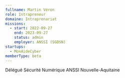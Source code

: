 ```yaml
---
fullname: Martin Véron
role: Intrapreneur
domaine: Intraprenariat
missions:
  - start: 2022-09-27
    end: 2023-09-27
    status: admin
    employer: ANSSI (SGDSN)
startups:
  - MonAideCyber
memberType: beta
---
```


Délégué Sécurité Numérique ANSSI Nouvelle-Aquitaine
